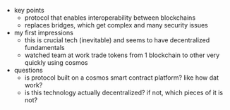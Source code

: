   * key points
    * protocol that enables interoperability between blockchains
    * replaces bridges, which get complex and many security issues
  * my first impressions
    * this is crucial tech (inevitable) and seems to have decentralized fundamentals
    * watched team at work trade tokens from 1 blockchain to other very quickly using cosmos
  * questions
    * is protocol built on a cosmos smart contract platform? like how dat work?
    * is this technology actually decentralized? if not, which pieces of it is not?